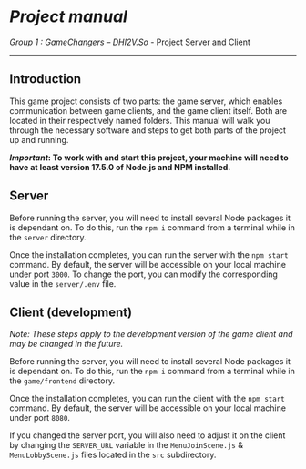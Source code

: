 # _Project manual_

_Group 1 : GameChangers – DHI2V.So_ - Project Server and Client

---

## Introduction

This game project consists of two parts: the game server, which enables communication between game clients, and the game client itself. Both are located in their respectively named folders. This manual will walk you through the necessary software and steps to get both parts of the project up and running.

___Important_: To work with and start this project, your machine will need to have at least version 17.5.0 of Node.js and NPM installed.__

## Server

Before running the server, you will need to install several Node packages it is dependant on. To do this, run the `npm i` command from a terminal while in the `server` directory.

Once the installation completes, you can run the server with the `npm start` command. By default, the server will be accessible on your local machine under port `3000`. To change the port, you can modify the corresponding value in the `server/.env` file.

## Client (development)

_Note: These steps apply to the development version of the game client and may be changed in the future._

Before running the server, you will need to install several Node packages it is dependant on. To do this, run the `npm i` command from a terminal while in the `game/frontend` directory.

Once the installation completes, you can run the client with the `npm start` command. By default, the server will be accessible on your local machine under port `8080`.

If you changed the server port, you will also need to adjust it on the client by changing the `SERVER_URL` variable in the `MenuJoinScene.js` & `MenuLobbyScene.js` files located in the `src` subdirectory.